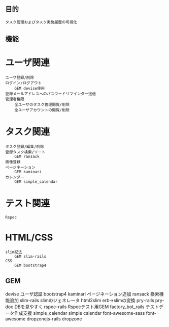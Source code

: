 ## 目的
    タスク管理およびタスク実施履歴の可視化
## 機能
# ユーザ関連
    ユーザ登録/削除
    ログイン/ログアウト
        GEM devise使用
    登録メールアドレスへのパスワードリマインダー送信
    管理者権限
        全ユーザのタスク管理閲覧/削除
        全ユーザアカウントの閲覧/削除
# タスク関連
    タスク登録/編集/削除
    登録タスク検索/ソート
        GEM ransack
    画像登録
    ページネーション
        GEM kaminari
    カレンダー
        GEM simple_calendar
# テスト関連
    Rspec
# HTML/CSS
    slim記法
        GEM slim-rails
    CSS
        GEM bootstrap4
## GEM
devise
    ユーザ認証
bootstrap4
kaminari
    ページネーション追加
ransack
    検索機能追加
slim-rails
    slimのジェネレータ
html2slim
    erb->slimの変換
pry-rails
pry-doc
    DBを見やすく
rspec-rails
    Rspecテスト用GEM
factory_bot_rails
    テストデータ作成支援
simple_calendar
    simple calendar
font-awesome-sass
    font-awesome
dropzonejs-rails
    dropzone
    
